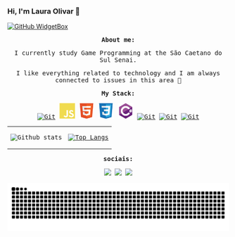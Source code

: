 ### Hi, I'm Laura Olivar 👋

[![GitHub WidgetBox](https://github-widgetbox.vercel.app/api/profile?username=laurelzxy&data=followers,repositories,stars,commits&theme=viridescent)](https://github.com/laurelzxy)
<!-- <h3 align ="center"> <strong> Let`s Code.Build & FUN </strong> </h3>  -->

<samp>

 
<div align="center">
<b align="">About me:</b>
<p align="">I currently study Game Programming at the São Caetano do Sul Senai.</p>
<p align=""></p>
<p align="">I like everything related to technology and I am always connected to issues in this area 🤝</p>

<b> My Stack: </b>
<p align="center">
<a href="" target="_blank" rel="noreferrer"><img src="https://cdn.jsdelivr.net/gh/devicons/devicon/icons/figma/figma-original.svg" width="36" height="36" alt="Git" /></a>
<a href="" target="_blank" rel="noreferrer"><img src="https://raw.githubusercontent.com/devicons/devicon/master/icons/javascript/javascript-plain.svg" width="36" height="36" alt="Git" /></a>
<a href="" target="_blank" rel="noreferrer"><img src="https://raw.githubusercontent.com/devicons/devicon/master/icons/html5/html5-original.svg" width="36" height="36" alt="Git" /></a>
<a href="" target="_blank" rel="noreferrer"><img src="https://raw.githubusercontent.com/devicons/devicon/master/icons/css3/css3-original.svg" width="36" height="36" alt="Git" /></a>
 <a href="" target="_blank" rel="noreferrer"><img src="https://raw.githubusercontent.com/devicons/devicon/master/icons/csharp/csharp-original.svg" width="36" height="36" alt="Git" /></a>
<a href="" target="_blank" rel="noreferrer"><img src="https://skillicons.dev/icons?i=ps" width="36" height="36" alt="Git" /></a>
<a href="" target="_blank" rel="noreferrer"><img src="https://skillicons.dev/icons?i=ai" width="36" height="36" alt="Git" /></a>
<a href="" target="_blank" rel="noreferrer"><img src="https://cdn.simpleicons.org/unity/FFFFFF" width="36" height="36" alt="Git" /></a>


 

  
  


<table align="center" width="100%" height="100%" >
   <tr>
     <td> 
  
![Github stats](https://github-readme-stats.vercel.app/api?username=laurelzxy&theme=radical&show_icons=true&count_private=true&hide=issues) </td>
     <td> [![Top Langs](https://github-readme-stats.vercel.app/api/top-langs/?username=laurelzxy&theme=radical&layout=compact)](https://github.com/laurelzxy) </td>
   </tr>
  </table>

  <div align="center">
  <p><b>sociais:</b></p>
  <code><a href="https://www.linkedin.com/in/laura-olivar-santos-0964712ba/" target="_blank" rel="noreferrer"><img src="https://img.shields.io/badge/LinkedIn-0077B5?style=for-the-badge&logo=linkedin&logoColor=white"/></a></code>
  <code><a href="http://www.instagram.com/laurelzyx" target="_blank" rel="noreferrer"><img src="https://img.shields.io/badge/Instagram-E4405F?style=for-the-badge&logo=instagram&logoColor=white"/></a></code>
  <code><a href="(mailto:laurenolivar14@gmail.com)"><img src="https://img.shields.io/badge/%20-Send%20Mail-black?color=14171A&labelColor=ef5350&logo=gmail&logoColor=ffffff&style=for-the-badge"></a></code>
</div>

![Snake animation](https://github.com/Pleiterson/Pleiterson/blob/output/github-contribution-grid-snake.svg)
